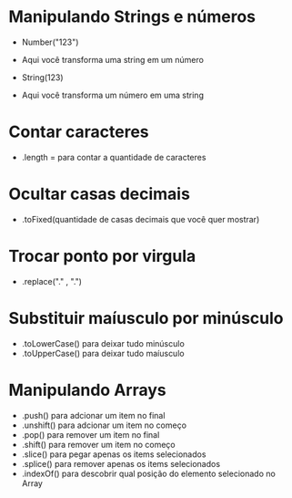 # Manipulando Strings e números

- Number("123")
- Aqui você transforma uma string em um número

- String(123)
- Aqui você transforma um número em uma string

# Contar caracteres

- .length = para contar a quantidade de caracteres

# Ocultar casas decimais 

- .toFixed(quantidade de casas decimais que você quer mostrar)

# Trocar ponto por virgula

- .replace("." , ".")

# Substituir maíusculo por minúsculo

- .toLowerCase() para deixar tudo minúsculo
- .toUpperCase() para deixar tudo maíusculo

# Manipulando Arrays

- .push()    para adcionar um item no final
- .unshift() para adcionar um item no começo
- .pop()     para remover um item no final
- .shift()   para remover um item no começo
- .slice()   para pegar apenas os items selecionados
- .splice()  para remover apenas os items selecionados
- .indexOf() para descobrir qual posição do elemento selecionado no Array
